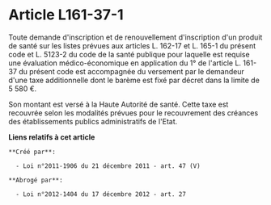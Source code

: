 # Article L161-37-1

Toute  demande d'inscription et de renouvellement d'inscription d'un produit  de santé sur les listes prévues aux articles L.
162-17 et L. 165-1 du  présent code et L. 5123-2 du code de la santé publique pour  laquelle est requise une évaluation
médico-économique en application du  1° de l'article L. 161-37 du présent code est accompagnée du versement  par le demandeur
d'une taxe additionnelle dont le barème est fixé par  décret dans la limite de 5 580 €. 

Son montant est  versé à la Haute Autorité de santé. Cette taxe est recouvrée selon les  modalités prévues pour le
recouvrement des créances des établissements  publics administratifs de l'Etat.

**Liens relatifs à cet article**

	**Créé par**:

	  - Loi n°2011-1906 du 21 décembre 2011 - art. 47 (V)

	**Abrogé par**:

	  - Loi n°2012-1404 du 17 décembre 2012 - art. 27
